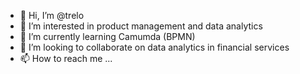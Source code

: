 - 👋 Hi, I’m @trelo
- 👀 I’m interested in product management and data analytics
- 🌱 I’m currently learning Camumda (BPMN)
- 💞️ I’m looking to collaborate on data analytics in financial services
- 📫 How to reach me ...

<!---
trelo/trelo is a ✨ special ✨ repository because its `README.md` (this file) appears on your GitHub profile.
You can click the Preview link to take a look at your changes.
--->

